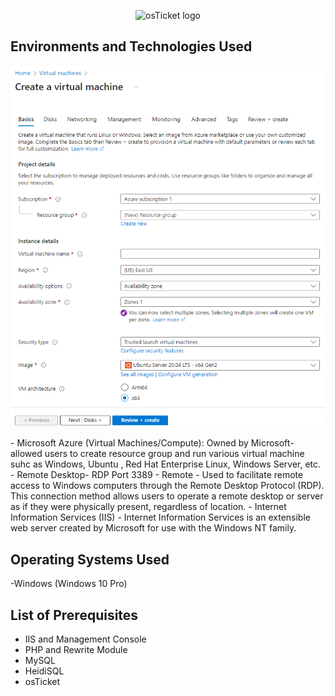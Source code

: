 <p align="center">
<img src="https://i.imgur.com/Clzj7Xs.png" alt="osTicket logo"/>
</p>
<h2>Environments and Technologies Used</h2>

<p align="center">
<img src="images/azure.png" alt="osTicket logo"/>
</p>
- Microsoft Azure (Virtual Machines/Compute): Owned by Microsoft- allowed users to create resource group and run various virtual machine suhc as Windows, Ubuntu , Red Hat Enterprise Linux, Windows Server, etc.
- Remote Desktop- RDP Port 3389 - Remote -  Used to facilitate remote access to Windows computers through the Remote Desktop Protocol (RDP). This connection method allows users to operate a remote desktop or server as if they were physically present, regardless of location.
- Internet Information Services (IIS) - Internet Information Services is an extensible web server created by Microsoft for use with the Windows NT family.

<h2>Operating Systems Used </h2>

-Windows (Windows 10 Pro)

<h2>List of Prerequisites</h2>

- IIS and Management Console
- PHP and Rewrite Module
- MySQL
- HeidiSQL
- osTicket
